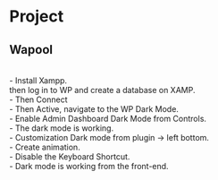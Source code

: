 # Project 
## Wapool
<br>
- Install Xampp.
<br>
then log in to WP and create a database on XAMP.
<br>
- Then Connect
<br>
- Then Active, navigate to the WP Dark Mode.
<br>
- Enable Admin Dashboard Dark Mode from Controls.
<br>
- The dark mode is working.
<br>
- Customization Dark mode from plugin -> left bottom.
<br>
- Create animation.
<br>
- Disable the Keyboard Shortcut.
<br>
- Dark mode is working from the front-end.

